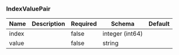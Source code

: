 ### IndexValuePair
|Name|Description|Required|Schema|Default|
|----|----|----|----|----|
|index||false|integer (int64)||
|value||false|string||


